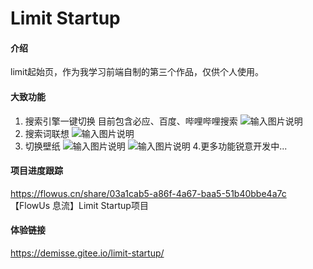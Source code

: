 # Limit Startup

#### 介绍
limit起始页，作为我学习前端自制的第三个作品，仅供个人使用。

#### 大致功能
1. 搜索引擎一键切换
目前包含必应、百度、哔哩哔哩搜索
![输入图片说明](src/Snipaste_2023-05-04_21-59-41.png)
2. 搜索词联想
![输入图片说明](src/search.png)
3. 切换壁纸
![输入图片说明](src/Snipaste_2023-07-01_21-43-23.png)
![输入图片说明](src/Snipaste_2023-07-01_21-43-34.png)
4.更多功能锐意开发中...

#### 项目进度跟踪
https://flowus.cn/share/03a1cab5-a86f-4a67-baa5-51b40bbe4a7c
【FlowUs 息流】Limit Startup项目

#### 体验链接
https://demisse.gitee.io/limit-startup/
